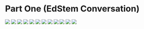 # Part One (EdStem Conversation)
![](part1.png)
![](part2.png)
![](part3.png)
![](part4.png)
![](part5.png)
![](part6.png)
![](part7.png)
![](part8.png)
![](part9.png)
![](part10.png)
![](part11.png)
![](part12.png)
